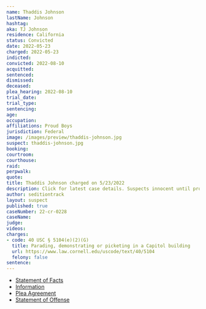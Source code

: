```yaml
---
name: Thaddis Johnson
lastName: Johnson
hashtag:
aka: TJ Johnson
residence: California
status: Convicted
date: 2022-05-23
charged: 2022-05-23
indicted:
convicted: 2022-08-10
acquitted:
sentenced:
dismissed:
deceased:
plea_hearing: 2022-08-10
trial_date:
trial_type:
sentencing:
age:
occupation:
affiliations: Proud Boys
jurisdiction: Federal
image: /images/preview/thaddis-johnson.jpg
suspect: thaddis-johnson.jpg
booking:
courtroom:
courthouse:
raid:
perpwalk:
quote:
title: Thaddis Johnson charged on 5/23/2022
description: Click for latest case details. Suspects innocent until proven guilty.
author: seditiontrack
layout: suspect
published: true
caseNumber: 22-cr-0228
caseName:
judge:
videos:
charges:
- code: 40 USC § 5104(e)(2)(G)
  title: Parading, demonstrating or picketing in a Capitol building
  url: https://www.law.cornell.edu/uscode/text/40/5104
  felony: false
sentence:
---
```

- [Statement of Facts](https://www.justice.gov/usao-dc/case-multi-defendant/file/1509151/download)
- [Information](https://www.justice.gov/usao-dc/case-multi-defendant/file/1525731/download)
- [Plea Agreement](https://www.justice.gov/usao-dc/case-multi-defendant/file/1525721/download)
- [Statement of Offense](https://www.justice.gov/usao-dc/case-multi-defendant/file/1525726/download)

